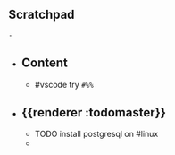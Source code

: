 ## Scratchpad
	-
- ## Content
	- #vscode try `#%%`
- ## {{renderer :todomaster}}
	- TODO install postgresql on #linux
	-